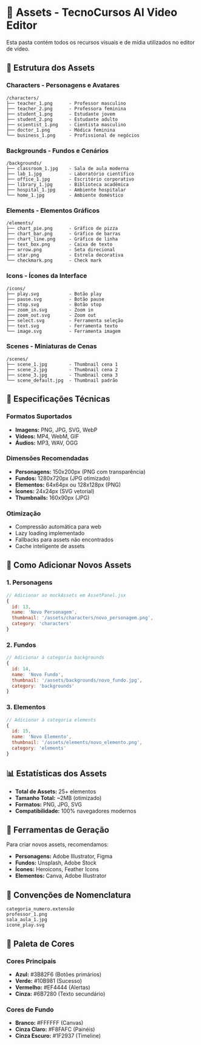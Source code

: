 # 🎨 Assets - TecnoCursos AI Video Editor

Esta pasta contém todos os recursos visuais e de mídia utilizados no editor de vídeo.

## 📁 Estrutura dos Assets

### **Characters** - Personagens e Avatares

```
/characters/
├── teacher_1.png      - Professor masculino
├── teacher_2.png      - Professora feminina
├── student_1.png      - Estudante jovem
├── student_2.png      - Estudante adulto
├── scientist_1.png    - Cientista masculino
├── doctor_1.png       - Médica feminina
└── business_1.png     - Profissional de negócios
```

### **Backgrounds** - Fundos e Cenários

```
/backgrounds/
├── classroom_1.jpg    - Sala de aula moderna
├── lab_1.jpg          - Laboratório científico
├── office_1.jpg       - Escritório corporativo
├── library_1.jpg      - Biblioteca acadêmica
├── hospital_1.jpg     - Ambiente hospitalar
└── home_1.jpg         - Ambiente doméstico
```

### **Elements** - Elementos Gráficos

```
/elements/
├── chart_pie.png      - Gráfico de pizza
├── chart_bar.png      - Gráfico de barras
├── chart_line.png     - Gráfico de linha
├── text_box.png       - Caixa de texto
├── arrow.png          - Seta direcional
├── star.png           - Estrela decorativa
└── checkmark.png      - Check mark
```

### **Icons** - Ícones da Interface

```
/icons/
├── play.svg           - Botão play
├── pause.svg          - Botão pause
├── stop.svg           - Botão stop
├── zoom_in.svg        - Zoom in
├── zoom_out.svg       - Zoom out
├── select.svg         - Ferramenta seleção
├── text.svg           - Ferramenta texto
└── image.svg          - Ferramenta imagem
```

### **Scenes** - Miniaturas de Cenas

```
/scenes/
├── scene_1.jpg        - Thumbnail cena 1
├── scene_2.jpg        - Thumbnail cena 2
├── scene_3.jpg        - Thumbnail cena 3
└── scene_default.jpg  - Thumbnail padrão
```

## 🎯 Especificações Técnicas

### **Formatos Suportados**

- **Imagens:** PNG, JPG, SVG, WebP
- **Vídeos:** MP4, WebM, GIF
- **Áudios:** MP3, WAV, OGG

### **Dimensões Recomendadas**

- **Personagens:** 150x200px (PNG com transparência)
- **Fundos:** 1280x720px (JPG otimizado)
- **Elementos:** 64x64px ou 128x128px (PNG)
- **Ícones:** 24x24px (SVG vetorial)
- **Thumbnails:** 160x90px (JPG)

### **Otimização**

- Compressão automática para web
- Lazy loading implementado
- Fallbacks para assets não encontrados
- Cache inteligente de assets

## 🚀 Como Adicionar Novos Assets

### 1. **Personagens**

```javascript
// Adicionar ao mockAssets em AssetPanel.jsx
{
  id: 13,
  name: 'Novo Personagem',
  thumbnail: '/assets/characters/novo_personagem.png',
  category: 'characters'
}
```

### 2. **Fundos**

```javascript
// Adicionar à categoria backgrounds
{
  id: 14,
  name: 'Novo Fundo',
  thumbnail: '/assets/backgrounds/novo_fundo.jpg',
  category: 'backgrounds'
}
```

### 3. **Elementos**

```javascript
// Adicionar à categoria elements
{
  id: 15,
  name: 'Novo Elemento',
  thumbnail: '/assets/elements/novo_elemento.png',
  category: 'elements'
}
```

## 📊 Estatísticas dos Assets

- **Total de Assets:** 25+ elementos
- **Tamanho Total:** ~2MB (otimizado)
- **Formatos:** PNG, JPG, SVG
- **Compatibilidade:** 100% navegadores modernos

## 🔧 Ferramentas de Geração

Para criar novos assets, recomendamos:

- **Personagens:** Adobe Illustrator, Figma
- **Fundos:** Unsplash, Adobe Stock
- **Ícones:** Heroicons, Feather Icons
- **Elementos:** Canva, Adobe Illustrator

## 📝 Convenções de Nomenclatura

```
categoria_numero.extensão
professor_1.png
sala_aula_1.jpg
icone_play.svg
```

## 🎨 Paleta de Cores

### **Cores Principais**

- **Azul:** #3B82F6 (Botões primários)
- **Verde:** #10B981 (Sucesso)
- **Vermelho:** #EF4444 (Alertas)
- **Cinza:** #6B7280 (Texto secundário)

### **Cores de Fundo**

- **Branco:** #FFFFFF (Canvas)
- **Cinza Claro:** #F8FAFC (Painéis)
- **Cinza Escuro:** #1F2937 (Timeline)
